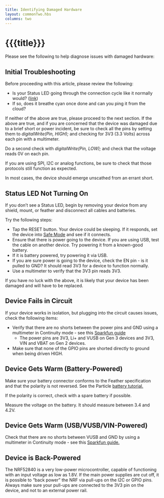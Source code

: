 ```yaml
---
title: Identifying Damaged Hardware
layout: commonTwo.hbs
columns: two
---
```


# {{{title}}}
Please see the following to help diagnose issues with damaged hardware:

## Initial Troubleshooting

Before proceeding with this article, please review the following:

* Is your Status LED going through the connection cycle like it normally would? ([link](/tutorials/device-os/led/boron/#standard-modes))
* If so, does it breathe cyan once done and can you ping it from the cloud?

If neither of the above are true, please proceed to the next section. If the above are true, and if you are concerned that the device was damaged due to a brief short or power incident, be sure to check all the pins by setting them to _digitalWrite(Pin, HIGH);_ and checking for 3V3 (3.3 Volts) across each pin with a multimeter.  
  
Do a second check with _digitalWrite(Pin, LOW);_ and check that the voltage reads 0V on each pin.

If you are using SPI, I2C or analog functions, be sure to check that those protocols still function as expected.

In most cases, the device should emerge unscathed from an errant short. 

## Status LED Not Turning On

If you don’t see a Status LED, begin by removing your device from any shield, mount, or feather and disconnect all cables and batteries.

Try the following steps:

* Tap the RESET button. Your device could be sleeping. If it responds, set the device into [Safe Mode](/tutorials/device-os/led/boron/#safe-mode) and see if it connects.
* Ensure that there is power going to the device. If you are using USB, test the cable on another device. Try powering it from a known-good battery.
* If it is battery powered, try powering it via USB.
* If you are sure power is going to the device, check the EN pin - is it pulled to GND? It should read 3V3 for a device to function normally.
* Use a multimeter to verify that the 3V3 pin reads 3V3.

If you have no luck with the above, it is likely that your device has been damaged and will have to be replaced. 

## Device Fails in Circuit

If your device works in isolation, but plugging into the circuit causes issues, check the following items:

* Verify that there are no shorts between the power pins and GND using a multimeter in Continuity mode - see this [Sparkfun guide](https://learn.sparkfun.com/tutorials/how-to-use-a-multimeter/continuity)  
   * The power pins are 3V3, Li+ and VUSB on Gen 3 devices and 3V3, VIN and VBAT on Gen 2 devices.
* Make sure that none of the GPIO pins are shorted directly to ground when being driven HIGH.

## Device Gets Warm (Battery-Powered)

Make sure your battery connector conforms to the Feather specification and that the polarity is not reversed. See the Particle [battery tutorial.](/tutorials/learn-more/batteries/) 

If the polarity is correct, check with a spare battery if possible.

Measure the voltage on the battery. It should measure between 3.4 and 4.2V. 

## Device Gets Warm (USB/VUSB/VIN-Powered)

Check that there are no shorts between VUSB and GND by using a multimeter in Continuity mode - see this [Sparkfun guide.](https://learn.sparkfun.com/tutorials/how-to-use-a-multimeter/continuity) 

## Device is Back-Powered

The NRF52840 is a very low-power microcontroller, capable of functioning with an input voltage as low as 1.8V. If the main power supplies are cut off, it is possible to “back power” the NRF via pull-ups on the I2C or GPIO pins. Always make sure your pull-ups are connected to the 3V3 pin on the device, and not to an external power rail.
